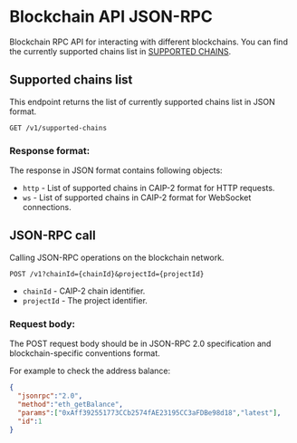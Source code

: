 # Blockchain API JSON-RPC

Blockchain RPC API for interacting with different blockchains.
You can find the currently supported chains list in [SUPPORTED CHAINS](https://github.com/WalletConnect/blockchain-api/blob/master/SUPPORTED_CHAINS.md).

## Supported chains list

This endpoint returns the list of currently supported chains list in JSON format.

`GET /v1/supported-chains`

### Response format:

The response in JSON format contains following objects:

* `http` - List of supported chains in CAIP-2 format for HTTP requests.
* `ws` - List of supported chains in CAIP-2 format for WebSocket connections.

## JSON-RPC call

Calling JSON-RPC operations on the blockchain network.

`POST /v1?chainId={chainId}&projectId={projectId}`

* `chainId` - CAIP-2 chain identifier.
* `projectId` - The project identifier.

### Request body:

The POST request body should be in JSON-RPC 2.0 specification and blockchain-specific conventions format.

For example to check the address balance:

```json
{
  "jsonrpc":"2.0",
  "method":"eth_getBalance",
  "params":["0xAff392551773CCb2574fAE23195CC3aFDBe98d18","latest"],
  "id":1
}
```
